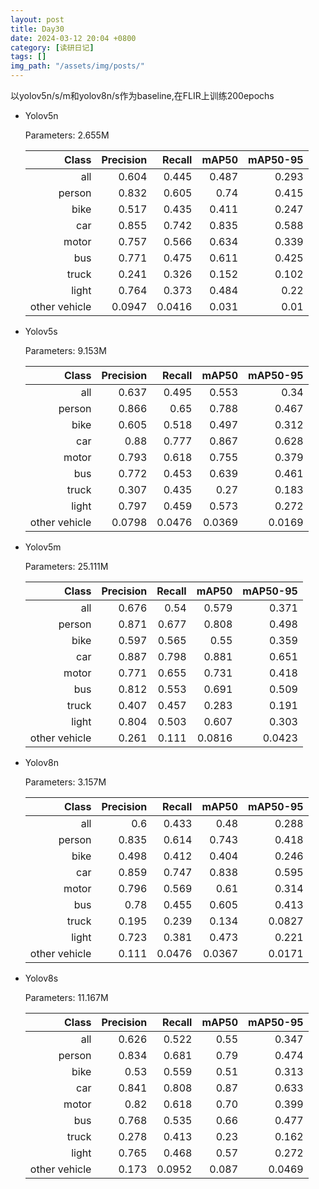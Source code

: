 ```yaml
---
layout: post
title: Day30
date: 2024-03-12 20:04 +0800
category: [读研日记]
tags: []
img_path: "/assets/img/posts/"
---
```


以yolov5n/s/m和yolov8n/s作为baseline,在FLIR上训练200epochs

- Yolov5n

    Parameters: 2.655M

    |                 Class|   Precision|      Recall|       mAP50|    mAP50-95|
    |---:                  |---:        |---:        |---:        |---:        |
    |                   all|       0.604|       0.445|       0.487|       0.293|
    |                person|       0.832|       0.605|        0.74|       0.415|
    |                  bike|       0.517|       0.435|       0.411|       0.247|
    |                   car|       0.855|       0.742|       0.835|       0.588|
    |                 motor|       0.757|       0.566|       0.634|       0.339|
    |                   bus|       0.771|       0.475|       0.611|       0.425|
    |                 truck|       0.241|       0.326|       0.152|       0.102|
    |                 light|       0.764|       0.373|       0.484|        0.22|
    |         other vehicle|      0.0947|      0.0416|       0.031|        0.01|

- Yolov5s

    Parameters: 9.153M

    |                 Class|   Precision|      Recall|       mAP50|    mAP50-95|
    |---:                  |---:        |---:        |---:        |---:        |
    |                   all|       0.637|       0.495|       0.553|        0.34|
    |                person|       0.866|        0.65|       0.788|       0.467|
    |                  bike|       0.605|       0.518|       0.497|       0.312|
    |                   car|        0.88|       0.777|       0.867|       0.628|
    |                 motor|       0.793|       0.618|       0.755|       0.379|
    |                   bus|       0.772|       0.453|       0.639|       0.461|
    |                 truck|       0.307|       0.435|        0.27|       0.183|
    |                 light|       0.797|       0.459|       0.573|       0.272|
    |         other vehicle|      0.0798|      0.0476|      0.0369|      0.0169|

- Yolov5m

    Parameters: 25.111M

    |                 Class|   Precision|      Recall|       mAP50|    mAP50-95|
    |---:                  |---:        |---:        |---:        |---:        |
    |                   all|       0.676|        0.54|       0.579|       0.371|
    |                person|       0.871|       0.677|       0.808|       0.498|
    |                  bike|       0.597|       0.565|        0.55|       0.359|
    |                   car|       0.887|       0.798|       0.881|       0.651|
    |                 motor|       0.771|       0.655|       0.731|       0.418|
    |                   bus|       0.812|       0.553|       0.691|       0.509|
    |                 truck|       0.407|       0.457|       0.283|       0.191|
    |                 light|       0.804|       0.503|       0.607|       0.303|
    |         other vehicle|       0.261|       0.111|      0.0816|      0.0423|

- Yolov8n

    Parameters: 3.157M

    |                 Class|   Precision|      Recall|       mAP50|    mAP50-95|
    |---:                  |---:        |---:        |---:        |---:        |
    |                   all|         0.6|       0.433|        0.48|       0.288|
    |                person|       0.835|       0.614|       0.743|       0.418|
    |                  bike|       0.498|       0.412|       0.404|       0.246|
    |                   car|       0.859|       0.747|       0.838|       0.595|
    |                 motor|       0.796|       0.569|        0.61|       0.314|
    |                   bus|        0.78|       0.455|       0.605|       0.413|
    |                 truck|       0.195|       0.239|       0.134|      0.0827|
    |                 light|       0.723|       0.381|       0.473|       0.221|
    |         other vehicle|       0.111|      0.0476|      0.0367|      0.0171|

- Yolov8s

    Parameters: 11.167M

    |                 Class|   Precision|      Recall|       mAP50|    mAP50-95|
    |---:                  |---:        |---:        |---:        |---:        |
    |                   all|       0.626|       0.522|        0.55|       0.347|
    |                person|       0.834|       0.681|        0.79|       0.474|
    |                  bike|        0.53|       0.559|        0.51|       0.313|
    |                   car|       0.841|       0.808|        0.87|       0.633|
    |                 motor|        0.82|       0.618|        0.70|       0.399|
    |                   bus|       0.768|       0.535|        0.66|       0.477|
    |                 truck|       0.278|       0.413|        0.23|       0.162|
    |                 light|       0.765|       0.468|        0.57|       0.272|
    |         other vehicle|       0.173|      0.0952|       0.087|      0.0469|
